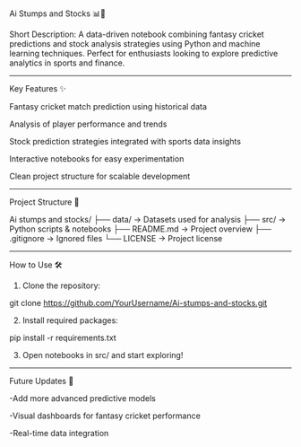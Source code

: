 Ai Stumps and Stocks 📊🏏

Short Description:
A data-driven notebook combining fantasy cricket predictions and stock analysis strategies using Python and machine learning techniques. Perfect for enthusiasts looking to explore predictive analytics in sports and finance.


---

Key Features ✨

Fantasy cricket match prediction using historical data

Analysis of player performance and trends

Stock prediction strategies integrated with sports data insights

Interactive notebooks for easy experimentation

Clean project structure for scalable development



---

Project Structure 📂

Ai stumps and stocks/
├── data/        → Datasets used for analysis
├── src/         → Python scripts & notebooks
├── README.md    → Project overview
├── .gitignore   → Ignored files
└── LICENSE      → Project license


---

How to Use 🛠️

1. Clone the repository:

git clone https://github.com/YourUsername/Ai-stumps-and-stocks.git


2. Install required packages:

pip install -r requirements.txt


3. Open notebooks in src/ and start exploring!



---

Future Updates 🚀

-Add more advanced predictive models

-Visual dashboards for fantasy cricket performance

-Real-time data integration

